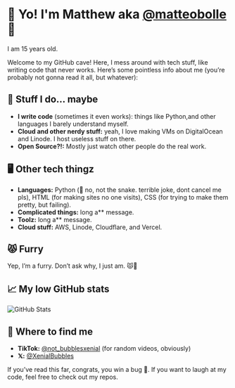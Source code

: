 # 👋 Yo! I'm Matthew aka [@matteobolle](https://github.com/matteobolle) 🎉
I am 15 years old.

Welcome to my GitHub cave! Here, I mess around with tech stuff, like writing code that never works. Here’s some pointless info about me (you’re probably not gonna read it all, but whatever):

## 🚀 Stuff I do... maybe
- **I write code** (sometimes it even works): things like Python,and other languages I barely understand myself.
- **Cloud and other nerdy stuff:** yeah, I love making VMs on DigitalOcean and Linode. I host useless stuff on there.
- **Open Source?!:** Mostly just watch other people do the real work.

## 🖥️ Other tech thingz
- **Languages:** Python (🐍 no, not the snake. terrible joke, dont cancel me pls), HTML (for making sites no one visits), CSS (for trying to make them pretty, but failing).
- **Complicated things:** long a** message.
- **Toolz:** long a** message.
- **Cloud stuff:** AWS, Linode, Cloudflare, and Vercel.

## 😾 Furry 
Yep, I’m a furry. Don’t ask why, I just am. 😾🎨

## 📈 My low GitHub stats
![GitHub Stats](https://github-readme-stats.vercel.app/api?username=matteobolle&show_icons=true&theme=dark)

## 📱 Where to find me
- **TikTok:** [@not_bubblesxenial](https://www.tiktok.com/@not_bubblesxenial) (for random videos, obviously)
- **𝕏:** [@XenialBubbles](https://x.com/XenialBubbles) 

If you’ve read this far, congrats, you win a bug 🐛. If you want to laugh at my code, feel free to check out my repos.
